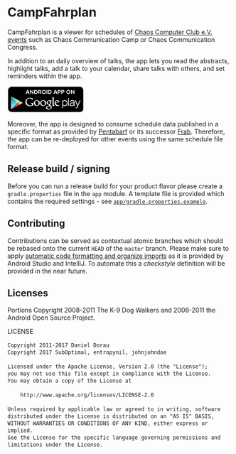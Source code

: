 # CampFahrplan

CampFahrplan is a viewer for schedules of [Chaos Computer Club e.V. events][ccc-events]
such as Chaos Communication Camp or Chaos Communication Congress.

In addition to an daily overview of talks, the app lets you read the abstracts,
highlight talks, add a talk to your calendar, share talks with others, and
set reminders within the app.

[![Available for Android at Google Play](gfx/google-play-badge.png)][playstore]

Moreover, the app is designed to consume schedule data published in a specific
format as provided by [Pentabarf][pentabarf] or its successor [Frab][frab].
Therefore, the app can be re-deployed for other events using the same schedule
file format.


## Release build / signing

Before you can run a release build for your product flavor
please create a `gradle.properties` file in the `app` module.
A template file is provided which contains the required settings -
see [`app/gradle.properties.example`](app/gradle.properties.example).


## Contributing

Contributions can be served as contextual atomic branches which should
be rebased onto the current `HEAD` of the `master` branch. Please make
sure to apply [automatic code formatting and organize imports][code-formatting]
as it is provided by Android Studio and IntelliJ. To automate this a
*checkstyle* definition will be provided in the near future.


## Licenses

Portions Copyright 2008-2011 The K-9 Dog Walkers and 2006-2011 the Android Open Source Project.

LICENSE

```
Copyright 2011-2017 Daniel Dorau
Copyright 2017 SubOptimal, entropynil, johnjohndoe

Licensed under the Apache License, Version 2.0 (the "License");
you may not use this file except in compliance with the License.
You may obtain a copy of the License at

    http://www.apache.org/licenses/LICENSE-2.0

Unless required by applicable law or agreed to in writing, software
distributed under the License is distributed on an "AS IS" BASIS,
WITHOUT WARRANTIES OR CONDITIONS OF ANY KIND, either express or implied.
See the License for the specific language governing permissions and
limitations under the License.
```

[ccc-events]: http://events.ccc.de
[playstore]: https://play.google.com/store/apps/details?id=nerd.tuxmobil.fahrplan.congress
[pentabarf]: https://github.com/nevs/pentabarf
[frab]: https://github.com/frab/frab
[code-formatting]: http://stackoverflow.com/a/5581992/356895
